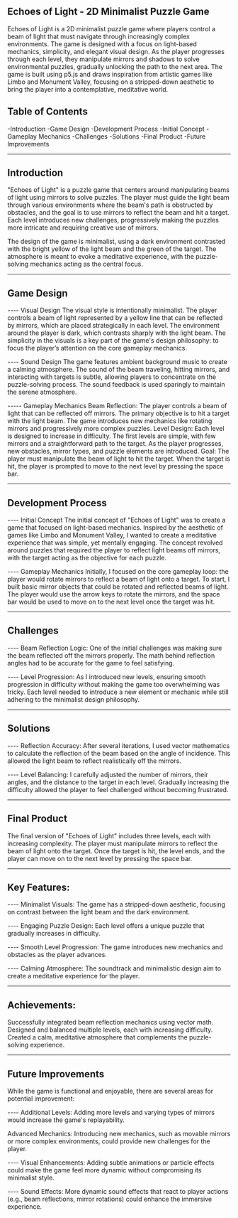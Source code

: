## Echoes of Light - 2D Minimalist Puzzle Game

Echoes of Light is a 2D minimalist puzzle game where players control a beam of light that must navigate through increasingly complex environments. The game is designed with a focus on light-based mechanics, simplicity, and elegant visual design. As the player progresses through each level, they manipulate mirrors and shadows to solve environmental puzzles, gradually unlocking the path to the next area. The game is built using p5.js and draws inspiration from artistic games like Limbo and Monument Valley, focusing on a stripped-down aesthetic to bring the player into a contemplative, meditative world.

## Table of Contents

-Introduction
-Game Design
-Development Process
-Initial Concept
-Gameplay Mechanics
-Challenges
-Solutions
-Final Product
-Future Improvements

----------------------------------------------------------------------------

## Introduction

"Echoes of Light" is a puzzle game that centers around manipulating beams of light using mirrors to solve puzzles. The player must guide the light beam through various environments where the beam's path is obstructed by obstacles, and the goal is to use mirrors to reflect the beam and hit a target. Each level introduces new challenges, progressively making the puzzles more intricate and requiring creative use of mirrors.

The design of the game is minimalist, using a dark environment contrasted with the bright yellow of the light beam and the green of the target. The atmosphere is meant to evoke a meditative experience, with the puzzle-solving mechanics acting as the central focus.

----------------------------------------------------------------------------

## Game Design

---- Visual Design
The visual style is intentionally minimalist. The player controls a beam of light represented by a yellow line that can be reflected by mirrors, which are placed strategically in each level. The environment around the player is dark, which contrasts sharply with the light beam. The simplicity in the visuals is a key part of the game's design philosophy: to focus the player’s attention on the core gameplay mechanics.

---- Sound Design
The game features ambient background music to create a calming atmosphere. The sound of the beam traveling, hitting mirrors, and interacting with targets is subtle, allowing players to concentrate on the puzzle-solving process. The sound feedback is used sparingly to maintain the serene atmosphere.

----- Gameplay Mechanics
Beam Reflection: The player controls a beam of light that can be reflected off mirrors. The primary objective is to hit a target with the light beam. The game introduces new mechanics like rotating mirrors and progressively more complex puzzles.
Level Design: Each level is designed to increase in difficulty. The first levels are simple, with few mirrors and a straightforward path to the target. As the player progresses, new obstacles, mirror types, and puzzle elements are introduced.
Goal: The player must manipulate the beam of light to hit the target. When the target is hit, the player is prompted to move to the next level by pressing the space bar.

----------------------------------------------------------------------------

## Development Process

---- Initial Concept
The initial concept of "Echoes of Light" was to create a game that focused on light-based mechanics. Inspired by the aesthetic of games like Limbo and Monument Valley, I wanted to create a meditative experience that was simple, yet mentally engaging. The concept revolved around puzzles that required the player to reflect light beams off mirrors, with the target acting as the objective for each puzzle.

---- Gameplay Mechanics
Initially, I focused on the core gameplay loop: the player would rotate mirrors to reflect a beam of light onto a target. To start, I built basic mirror objects that could be rotated and reflected beams of light. The player would use the arrow keys to rotate the mirrors, and the space bar would be used to move on to the next level once the target was hit.

----------------------------------------------------------------------------

## Challenges
---- Beam Reflection Logic: One of the initial challenges was making sure the beam reflected off the mirrors properly. The math behind reflection angles had to be accurate for the game to feel satisfying.

---- Level Progression: As I introduced new levels, ensuring smooth progression in difficulty without making the game too overwhelming was tricky. Each level needed to introduce a new element or mechanic while still adhering to the minimalist design philosophy.

----------------------------------------------------------------------------

## Solutions
---- Reflection Accuracy: After several iterations, I used vector mathematics to calculate the reflection of the beam based on the angle of incidence. This allowed the light beam to reflect realistically off the mirrors.

---- Level Balancing: I carefully adjusted the number of mirrors, their angles, and the distance to the target in each level. Gradually increasing the difficulty allowed the player to feel challenged without becoming frustrated.

----------------------------------------------------------------------------

## Final Product

The final version of "Echoes of Light" includes three levels, each with increasing complexity. The player must manipulate mirrors to reflect the beam of light onto the target. Once the target is hit, the level ends, and the player can move on to the next level by pressing the space bar.

----------------------------------------------------------------------------

## Key Features:
---- Minimalist Visuals: The game has a stripped-down aesthetic, focusing on contrast between the light beam and the dark environment.

---- Engaging Puzzle Design: Each level offers a unique puzzle that gradually increases in difficulty.

---- Smooth Level Progression: The game introduces new mechanics and obstacles as the player advances.

---- Calming Atmosphere: The soundtrack and minimalistic design aim to create a meditative experience for the player.

----------------------------------------------------------------------------

## Achievements:
Successfully integrated beam reflection mechanics using vector math.
Designed and balanced multiple levels, each with increasing difficulty.
Created a calm, meditative atmosphere that complements the puzzle-solving experience.

----------------------------------------------------------------------------

## Future Improvements

While the game is functional and enjoyable, there are several areas for potential improvement:

---- Additional Levels: Adding more levels and varying types of mirrors would increase the game's replayability.

Advanced Mechanics: Introducing new mechanics, such as movable mirrors or more complex environments, could provide new challenges for the player.

---- Visual Enhancements: Adding subtle animations or particle effects could make the game feel more dynamic without compromising its minimalist style.

---- Sound Effects: More dynamic sound effects that react to player actions (e.g., beam reflections, mirror rotations) could enhance the immersive experience.
